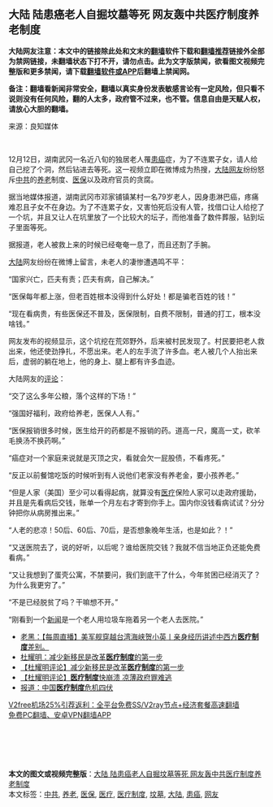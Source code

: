  <h2>大陆 陆患癌老人自掘坟墓等死 网友轰中共医疗制度养老制度</h2> <p class="notice"><b>大陆网友注意：本文中的链接除此处和文末的<a href="https://github.com/bannedbook/fanqiang" >翻墙</a>软件下载和<a href="https://github.com/killgcd/justmysocks/blob/master/README.md">翻墙推荐</a>链接外全部为禁网链接，未翻墙状态下打不开，请勿点击。此为文字版禁闻，欲看图文视频完整版和更多禁闻，请下载<a href="https://github.com/bannedbook/fanqiang">翻墙软件或APP</a>后翻墙上禁闻网。</p><p>备注：翻墙看新闻非常安全，翻墙以真实身份发表敏感言论有一定风险，但只看不说则没有任何风险，翻的人太多，政府管不过来，也不管。信息自由是天赋人权，请放心大胆的翻墙。</b></p>  <div class="entry"> <p>来源：良知媒体</p> <p></br></p> <p>12月12日，湖南武冈一名近八旬的独居老人罹<a href="https://www.bannedbook.org/bnews/tag/%E6%82%A3%E7%99%8C/" class="st_tag internal_tag" rel="tag" title="标签 患癌 下的日志">患癌</a>症，为了不连累子女，请人给自己挖了个洞，然后钻进去等死。这一视频立即在微博成为热搜，<span class='wp_keywordlink_affiliate'><a href="https://www.bannedbook.org/" title="大陆" target="_blank">大陆</a></span><a href="https://www.bannedbook.org/bnews/tag/%e7%bd%91%e5%8f%8b/" class="st_tag internal_tag" rel="tag" title="标签 网友 下的日志">网友</a>纷纷怒斥<a href="https://www.bannedbook.org/bnews/tag/%e4%b8%ad%e5%85%b1/" class="st_tag internal_tag" rel="tag" title="标签 中共 下的日志">中共</a>的<a href="https://www.bannedbook.org/bnews/tag/%E5%85%BB%E8%80%81/" class="st_tag internal_tag" rel="tag" title="标签 养老 下的日志">养老</a>制度、<a href="https://www.bannedbook.org/bnews/tag/%E5%8C%BB%E4%BF%9D/" class="st_tag internal_tag" rel="tag" title="标签 医保 下的日志">医保</a>以及政府官员的贪腐。</p> <p>据当地媒体报道，湖南武冈市邓家铺镇某村一名79岁老人，因身患淋巴癌，疼痛难忍且子女不在身边。为了不连累子女，又害怕死后没有人管，找借口让人给挖了一个坑，并且又让人在坑里放了一个比较大的坛子，而他准备了数件葬服，钻到坛子里面等死。</p> <p>据报道，老人被救上来的时候已经奄奄一息了，而且还割了手腕。</p> <p><a href="https://www.bannedbook.org/bnews/tag/%e5%a4%a7%e9%99%86/" class="st_tag internal_tag" rel="tag" title="标签 大陆 下的日志">大陆</a>网友纷纷在微博上留言，未老人的凄惨遭遇鸣不平：</p> <p>“国家兴亡，匹夫有责；匹夫有病，自己解决。”</p>  <p>“医保每年都上涨，但老百姓根本没得到什么好处！都是骗老百姓的钱！”</p> <p>“现在看病贵，有些医保还不普及，医保限制，自费不限制，普通的打工，根本没啥钱。”</p> <p>网友发布的视频显示，这个坑挖在荒郊野外，后来被村民发现了。村民要把老人救出来，他还使劲挣扎，不愿出来。老人的左手流了许多血。老人被几个人抬出来后，虚弱的躺在地上，他的身上、腿上都有许多血迹。</p> <p>大陆网友的<span class='wp_keywordlink_affiliate'><a href="https://www.bannedbook.org/bnews/comments/" title="新闻评论" target="_blank">评论</a></span>：</p> <p>“交了这么多年公粮，落个这样的下场！”</p> <p>“强国好福利，政府给养老，医保人人有。”</p> <p>“医保报销很多时候，医生给开的药都是不报销的药。道高一尺，魔高一丈，砍羊毛换汤不换药啊。”</p>  <p>“癌症对一个家庭来说就是灭顶之灾，看就会欠一屁股债，不看疼死。”</p> <p>“反正以前餐馆吃饭的时候听到有人说他们老家没有养老金，要小孩养老。”</p> <p>“但是人家（美国）至少可以看得起病，就算没有<a href="https://www.bannedbook.org/bnews/tag/%E5%8C%BB%E7%96%97/" class="st_tag internal_tag" rel="tag" title="标签 医疗 下的日志">医疗</a>保险人家可以走政府援助，并且是先看病后交钱，账单一个月左右才寄到你手上。国内你没钱看病试试？分分钟把你从病房推出来。”</p> <p>“人老的悲凉！50后、60后、70后，是否想象晚年生活，也是如此？！”</p> <p>“又送医院去了，说的好听，以后呢？谁给医院交钱？我就不信当地正负还能免费看病。”</p> <p>“又让我想到了蛋壳公寓，不禁要问，我们到底干了什么，今年贫困已经消灭了？为什么我更穷了。”</p> <p>“不是已经脱贫了吗？干嘛想不开。”</p>  <p>“刚看到一个<span class='wp_keywordlink_affiliate'><a href="https://www.bannedbook.org/" title="新闻">新闻</a></span>是一个老人用垃圾车拖着另一个老人去医院。”</p> <ul class='op-related-articles' title='相关阅读'> <li><a href='https://www.bannedbook.org/bnews/bannedvideo/20200117/1260650.html' target='_blank'>老黑：【每周直播】美军舰穿越台湾海峡贺小英丨亲身经历讲述中西方<b>医疗制度</b>差别。 </a></li> <li><a href='https://www.bannedbook.org/bnews/baitai/20190217/1082072.html' target='_blank'>杜耀明&#65306;减少新移民是改革<b>医疗制度</b>的第一步</a></li> <li><a href='https://www.bannedbook.org/bnews/comments/20190214/1080853.html' target='_blank'>【杜耀明评论】减少新移民是改革<b>医疗制度</b>的第一步</a></li> <li><a href='https://www.bannedbook.org/bnews/comments/20190124/1069615.html' target='_blank'>【杜耀明评论】<b>医疗制度</b>快崩溃 凉薄政府罪难逃</a></li> <li><a href='https://www.bannedbook.org/bnews/headline/20181019/1015353.html' target='_blank'>报道：中国<b>医疗制度</b>危机四伏</a></li> </ul> <p class="texttj"> <a href="https://www.bannedbook.org/forum23/topic22702.html" target="_blank">V2free机场25%引荐返利：全平台免费SS/V2ray节点+经济套餐高速翻墙</a><br/> <a href="https://github.com/bannedbook/fanqiang/wiki/%E7%A6%81%E9%97%BB%E7%BD%91%E5%AE%89%E5%8D%93%E7%BF%BB%E5%A2%99%E6%96%B0%E9%97%BBAPP" target="_blank">免费PC翻墙、安卓VPN翻墙APP</a></p><p></br></br><br /> </br></p><a name='sharetosocial'></a>       <div><b>本文的图文或视频完整版</b>：<a href='https://www.bannedbook.org/bnews/cbnews/20201216/1449194.html'>大陆 陆患癌老人自掘坟墓等死 网友轰中共医疗制度养老制度</a></div>  </div><!--END ENTRY--> <div class="postfooter"> <div>本文标签：<a href="https://www.bannedbook.org/bnews/tag/%e4%b8%ad%e5%85%b1/" rel="tag">中共</a>, <a href="https://www.bannedbook.org/bnews/tag/%E5%85%BB%E8%80%81/" rel="tag">养老</a>, <a href="https://www.bannedbook.org/bnews/tag/%E5%8C%BB%E4%BF%9D/" rel="tag">医保</a>, <a href="https://www.bannedbook.org/bnews/tag/%E5%8C%BB%E7%96%97/" rel="tag">医疗</a>, <a href="https://www.bannedbook.org/bnews/tag/%E5%8C%BB%E7%96%97%E5%88%B6%E5%BA%A6/" rel="tag">医疗制度</a>, <a href="https://www.bannedbook.org/bnews/tag/%E5%9D%9F%E5%A2%93/" rel="tag">坟墓</a>, <a href="https://www.bannedbook.org/bnews/tag/%e5%a4%a7%e9%99%86/" rel="tag">大陆</a>, <a href="https://www.bannedbook.org/bnews/tag/%E6%82%A3%E7%99%8C/" rel="tag">患癌</a>, <a href="https://www.bannedbook.org/bnews/tag/%e7%bd%91%e5%8f%8b/" rel="tag">网友</a></div>  </div><!--END POSTFOOTER--> 